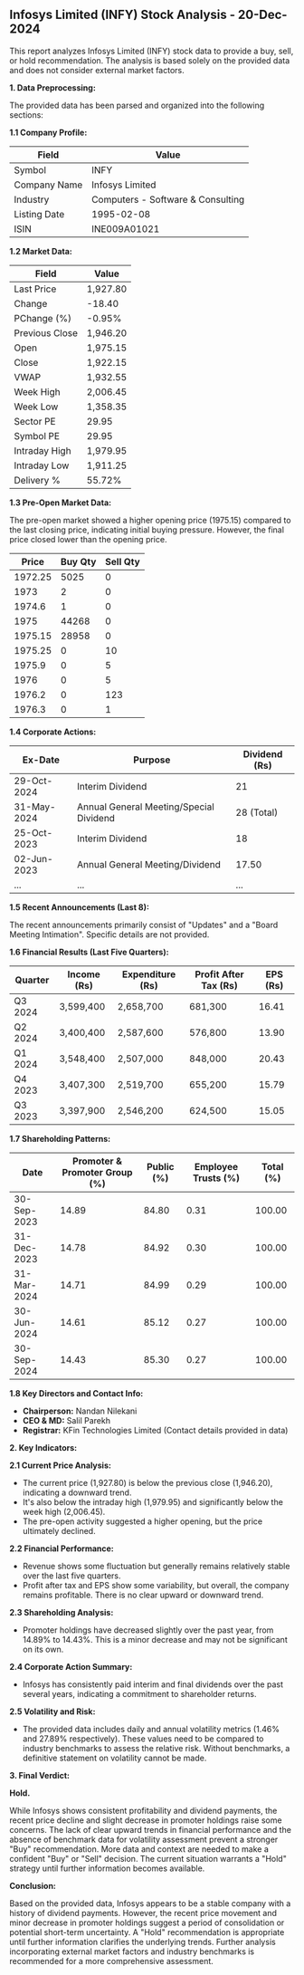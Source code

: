 ## Infosys Limited (INFY) Stock Analysis - 20-Dec-2024

This report analyzes Infosys Limited (INFY) stock data to provide a buy, sell, or hold recommendation.  The analysis is based solely on the provided data and does not consider external market factors.

**1. Data Preprocessing:**

The provided data has been parsed and organized into the following sections:

**1.1 Company Profile:**

| Field                 | Value                               |
|----------------------|---------------------------------------|
| Symbol                | INFY                                  |
| Company Name          | Infosys Limited                       |
| Industry              | Computers - Software & Consulting     |
| Listing Date          | 1995-02-08                           |
| ISIN                  | INE009A01021                         |


**1.2 Market Data:**

| Field             | Value      |
|-----------------|------------|
| Last Price        | 1,927.80   |
| Change            | -18.40     |
| PChange (%)       | -0.95%     |
| Previous Close    | 1,946.20   |
| Open              | 1,975.15   |
| Close             | 1,922.15   |
| VWAP              | 1,932.55   |
| Week High         | 2,006.45   |
| Week Low          | 1,358.35   |
| Sector PE         | 29.95      |
| Symbol PE         | 29.95      |
| Intraday High     | 1,979.95   |
| Intraday Low      | 1,911.25   |
| Delivery %        | 55.72%     |


**1.3 Pre-Open Market Data:**

The pre-open market showed a higher opening price (1975.15) compared to the last closing price, indicating initial buying pressure.  However, the final price closed lower than the opening price.

| Price    | Buy Qty | Sell Qty |
|---------|---------|----------|
| 1972.25 | 5025    | 0        |
| 1973    | 2       | 0        |
| 1974.6  | 1       | 0        |
| 1975    | 44268   | 0        |
| 1975.15 | 28958   | 0        |
| 1975.25 | 0       | 10       |
| 1975.9  | 0       | 5        |
| 1976    | 0       | 5        |
| 1976.2  | 0       | 123      |
| 1976.3  | 0       | 1        |


**1.4 Corporate Actions:**

| Ex-Date     | Purpose                                         | Dividend (Rs) |
|-------------|-------------------------------------------------|-----------------|
| 29-Oct-2024 | Interim Dividend                                 | 21              |
| 31-May-2024 | Annual General Meeting/Special Dividend           | 28 (Total)      |
| 25-Oct-2023 | Interim Dividend                                 | 18              |
| 02-Jun-2023 | Annual General Meeting/Dividend                  | 17.50           |
| ...         | ...                                             | ...             |


**1.5 Recent Announcements (Last 8):**

The recent announcements primarily consist of "Updates" and a "Board Meeting Intimation".  Specific details are not provided.


**1.6 Financial Results (Last Five Quarters):**

| Quarter      | Income (Rs)  | Expenditure (Rs) | Profit After Tax (Rs) | EPS (Rs) |
|--------------|---------------|--------------------|-----------------------|----------|
| Q3 2024      | 3,599,400     | 2,658,700          | 681,300               | 16.41    |
| Q2 2024      | 3,400,400     | 2,587,600          | 576,800               | 13.90    |
| Q1 2024      | 3,548,400     | 2,507,000          | 848,000               | 20.43    |
| Q4 2023      | 3,407,300     | 2,519,700          | 655,200               | 15.79    |
| Q3 2023      | 3,397,900     | 2,546,200          | 624,500               | 15.05    |


**1.7 Shareholding Patterns:**

| Date        | Promoter & Promoter Group (%) | Public (%) | Employee Trusts (%) | Total (%) |
|-------------|-----------------------------|------------|--------------------|-----------|
| 30-Sep-2023 | 14.89                         | 84.80      | 0.31               | 100.00    |
| 31-Dec-2023 | 14.78                         | 84.92      | 0.30               | 100.00    |
| 31-Mar-2024 | 14.71                         | 84.99      | 0.29               | 100.00    |
| 30-Jun-2024 | 14.61                         | 85.12      | 0.27               | 100.00    |
| 30-Sep-2024 | 14.43                         | 85.30      | 0.27               | 100.00    |


**1.8 Key Directors and Contact Info:**

* **Chairperson:** Nandan Nilekani
* **CEO & MD:** Salil Parekh
* **Registrar:** KFin Technologies Limited (Contact details provided in data)


**2. Key Indicators:**

**2.1 Current Price Analysis:**

* The current price (1,927.80) is below the previous close (1,946.20), indicating a downward trend.
* It's also below the intraday high (1,979.95) and significantly below the week high (2,006.45).
* The pre-open activity suggested a higher opening, but the price ultimately declined.

**2.2 Financial Performance:**

* Revenue shows some fluctuation but generally remains relatively stable over the last five quarters.
* Profit after tax and EPS show some variability, but overall, the company remains profitable.  There is no clear upward or downward trend.

**2.3 Shareholding Analysis:**

* Promoter holdings have decreased slightly over the past year, from 14.89% to 14.43%. This is a minor decrease and may not be significant on its own.

**2.4 Corporate Action Summary:**

* Infosys has consistently paid interim and final dividends over the past several years, indicating a commitment to shareholder returns.

**2.5 Volatility and Risk:**

* The provided data includes daily and annual volatility metrics (1.46% and 27.89% respectively).  These values need to be compared to industry benchmarks to assess the relative risk.  Without benchmarks, a definitive statement on volatility cannot be made.

**3. Final Verdict:**

**Hold.**

While Infosys shows consistent profitability and dividend payments, the recent price decline and slight decrease in promoter holdings raise some concerns.  The lack of clear upward trends in financial performance and the absence of benchmark data for volatility assessment prevent a stronger "Buy" recommendation.  More data and context are needed to make a confident "Buy" or "Sell" decision.  The current situation warrants a "Hold" strategy until further information becomes available.

**Conclusion:**

Based on the provided data, Infosys appears to be a stable company with a history of dividend payments. However, the recent price movement and minor decrease in promoter holdings suggest a period of consolidation or potential short-term uncertainty.  A "Hold" recommendation is appropriate until further information clarifies the underlying trends.  Further analysis incorporating external market factors and industry benchmarks is recommended for a more comprehensive assessment.
